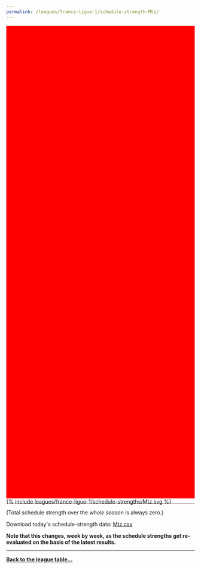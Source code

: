 ```yaml
---
permalink: /leagues/france-ligue-1/schedule-strength-Mtz/
---
```


<style>
.svg-wrap {
    background-color:red;
    height:0;
    padding-top:250%; /* 350px/550px */
    position: relative;
}

svg {
    background-color: white;
    height: 100%;
    display:block;
    width: 100%;
    position: absolute;
    top:0;
    left:0;
}
</style>


<div class="svg-wrap">
{% include leagues/france-ligue-1/schedule-strengths/Mtz.svg %}
</div>

-----

(Total schedule strength over the *whole season* is always zero.)


Download today's schedule-strength data: [Mtz.csv](/assets/leagues/france-ligue-1/2019/schedule-strengths/Mtz.csv)

**Note that this changes, week by week, as the schedule strengths get re-evaluated on the
basis of the latest results.**

-----

[**Back to the league table...**](/leagues/france-ligue-1)


